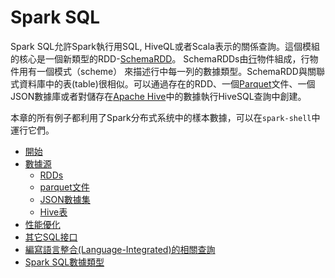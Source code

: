 # Spark SQL

Spark SQL允許Spark執行用SQL, HiveQL或者Scala表示的關係查詢。這個模組的核心是一個新類型的RDD-[SchemaRDD](http://spark.apache.org/docs/latest/api/scala/index.html#org.apache.spark.sql.SchemaRDD)。
SchemaRDDs由[行](http://spark.apache.org/docs/latest/api/scala/index.html#org.apache.spark.sql.package@Row:org.apache.spark.sql.catalyst.expressions.Row.type)物件組成，行物件用有一個模式（scheme）
來描述行中每一列的數據類型。SchemaRDD與關聯式資料庫中的表(table)很相似。可以通過存在的RDD、一個[Parquet](http://parquet.io/)文件、一個JSON數據庫或者對儲存在[Apache Hive](http://hive.apache.org/)中的數據執行HiveSQL查詢中創建。

本章的所有例子都利用了Spark分布式系统中的樣本數據，可以在`spark-shell`中運行它們。

* [開始](getting-started.md)
* [數據源](data-sources/README.md)
  * [RDDs](data-sources/rdds.md)
  * [parquet文件](data-sources/parquet-files.md)
  * [JSON數據集](data-sources/jSON-datasets.md)
  * [Hive表](data-sources/hive-tables.md)
* [性能優化](performance-tuning.md)
* [其它SQL接口](other-sql-interfaces.md)
* [編寫語言整合(Language-Integrated)的相關查詢](writing-language-integrated-relational-queries.md)
* [Spark SQL數據類型](spark-sql-dataType-reference.md)
